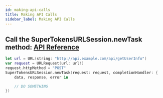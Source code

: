 ```yaml
---
id: making-api-calls
title: Making API Calls
sidebar_label: Making API Calls
---
```


## Call the SuperTokensURLSession.newTask method: [API Reference](../api-reference/api-reference#supertokensurlsessionnewtaskrequest-urlrequest-completionhandler-escaping-data-urlresponse-error-void)

```swift
let url = URL(string: "http://api.example.com/api/getUserInfo")
var request = URLRequest(url: url!)
request.httpMethod = "POST"
SuperTokensURLSession.newTask(request: request, completionHandler: {
    data, response, error in

    // DO SOMETHING
})
```